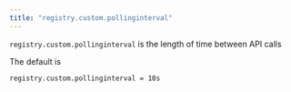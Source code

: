 ```yaml
---
title: "registry.custom.pollinginterval"
---
```


`registry.custom.pollinginterval` is the length of time between API calls

The default is

    registry.custom.pollinginterval = 10s